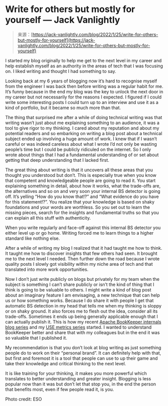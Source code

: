 <!--yml
category: 未分类
date: 2024-05-27 14:57:33
-->

# Write for others but mostly for yourself — Jack Vanlightly

> 来源：[https://jack-vanlightly.com/blog/2022/1/25/write-for-others-but-mostly-for-yourself](https://jack-vanlightly.com/blog/2022/1/25/write-for-others-but-mostly-for-yourself)

I started my blog originally to help me get to the next level in my career and help establish myself as an authority in the areas of tech that I was focusing on. I liked writing and thought I had something to say.

Looking back at my 6 years of blogging now it’s hard to recognise myself from the engineer I was back then before writing was a regular habit for me. It’s funny because in the end my blog was the key to unlock the next door in my career but not necessarily for the reasons I expected. I figured if I could write some interesting posts I could turn up to an interview and use it as a kind of portfolio, but it became so much more than that.

The thing that surprised me after a while of doing technical writing was that writing wasn’t just about me explaining something to an audience, it was a tool to give rigor to my thinking. I cared about my reputation and about my potential readers and so embarking on writing a blog post about a technical subject ended up involving a huge amount of work. I knew that if I wasn’t careful or was indeed careless about what I wrote I’d not only be wasting people’s time but I could be publicly ridiculed on the internet. So I only wrote about things that I had a fundamental understanding of or set about getting that deep understanding that I lacked first.

The great thing about writing is that it uncovers all these areas that you thought you understood but don’t. This is especially true when you know that competent and knowledgeable people are going to read it. You start explaining something in detail, about how it works, what the trade-offs are, the alternatives and so on and very soon your internal BS detector is going off. It’s yelling “How do you know that!?” and “What evidence do you have for this statement!?”. You realize that your knowledge is based on shaky foundations and your words are worthless. So you set out to learn the missing pieces, search for the insights and fundamental truths so that you can explain all this stuff with authenticity.

When you write regularly and face-off against this internal BS detector you either level up or go home. Writing forced me to learn things to a higher standard like nothing else.

After a while of writing my blog I realized that it had taught me how to think. It taught me how to discover insights that few others had seen. It brought me to the next level I needed. Then further down the road because I wrote quality posts I slowly got visibility within my niche area of tech and that translated into more work opportunities.

Now I don’t just write publicly on blogs but privately for my team when the subject is something I can’t share publicly or isn’t the kind of thing that I think is going to be valuable to others. I might write a kind of blog post about an imaginary feature I am envisaging, a new technique that can help us or how something works. Because I do share it with people I get that automatic BS detection in my head that tells me when my thinking is sloppy or on shaky ground. It also forces me to flesh out the idea, consider all its trade-offs. Sometimes it ends up being generally applicable enough that I can actually publish it. This is how my recent [Apache BookKeeper internals blog series](https://medium.com/splunk-maas/apache-bookkeeper-internals-part-1-high-level-6dce62269125) and my [USE metrics series](https://medium.com/splunk-maas/apache-bookkeeper-observability-part-1-introducing-the-metrics-7f0acb32d0dc) started. I wanted to understand BookKeeper better and share that with my colleagues but in the end it was so valuable that I published it.

My recommendation is that you don’t look at blog writing as just something people do to work on their “personal brand”. It can definitely help with that, but first and foremost it is a tool that people can use to up their game and take their knowledge and critical thinking to the next level.

It is like training for your thinking, it makes you more powerful which translates to better understanding and greater insight. Blogging is less popular now than it was but don’t let that stop you, in the end the person that benefits most, even if few people read it, is you.

Photo credit: ESO